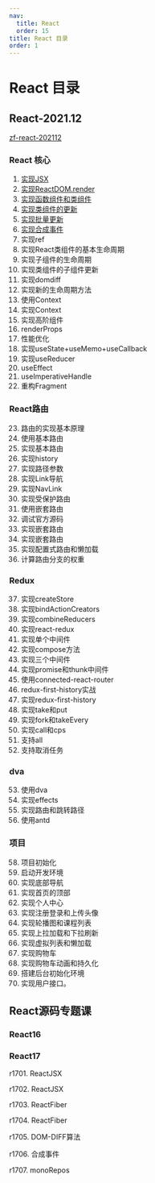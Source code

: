 ```yaml
---
nav:
  title: React
  order: 15
title: React 目录
order: 1
---
```


# React 目录

## React-2021.12

[zf-react-202112](https://github.com/weisuoke/zf-react-202112)

### React 核心

1. [实现JSX](/react202112/1)
2. [实现ReactDOM.render](/react202112/2)
3. [实现函数组件和类组件](/react202112/3)
4. [实现类组件的更新](/react202112/4)
5. [实现批量更新](/react202112/5)
6. [实现合成事件](/react202112/6)
7. 实现ref
8. 实现React类组件的基本生命周期
9. 实现子组件的生命周期
10. 实现类组件的子组件更新
11. 实现domdiff
12. 实现新的生命周期方法
13. 使用Context
14. 实现Context
15. 实现高阶组件
16. renderProps
17. 性能优化
18. 实现useState+useMemo+useCallback
19. 实现useReducer
20. useEffect
21. useImperativeHandle
22. 重构Fragment

### React路由

23. 路由的实现基本原理
24. 使用基本路由
25. 实现基本路由
26. 实现history
27. 实现路径参数
28. 实现Link导航
29. 实现NavLink
30. 实现受保护路由
31. 使用嵌套路由
32. 调试官方源码
33. 实现嵌套路由
34. 实现嵌套路由
35. 实现配置式路由和懒加载
36. 计算路由分支的权重

### Redux

37. 实现createStore
38. 实现bindActionCreators
39. 实现combineReducers
40. 实现react-redux
41. 实现单个中间件
42. 实现compose方法
43. 实现三个中间件
44. 实现promise和thunk中间件
45. 使用connected-react-router
46. redux-first-history实战
47. 实现redux-first-history
48. 实现take和put
49. 实现fork和takeEvery
50. 实现call和cps
51. 支持all
52. 支持取消任务

### dva

53. 使用dva
54. 实现effects
55. 实现路由和跳转路径
56. 使用antd

### 项目

58. 项目初始化
59. 启动开发环境
60. 实现底部导航
61. 实现首页的顶部
62. 实现个人中心
63. 实现注册登录和上传头像
64. 实现轮播图和课程列表
65. 实现上拉加载和下拉刷新
66. 实现虚拟列表和懒加载
67. 实现购物车
68. 实现购物车动画和持久化
69. 搭建后台初始化环境
70. 实现用户接口。

## React源码专题课

### React16

### React17

r1701. ReactJSX

r1702. ReactJSX

r1703. ReactFiber

r1704. ReactFiber

r1705. DOM-DIFF算法

r1706. 合成事件

r1707. monoRepos
